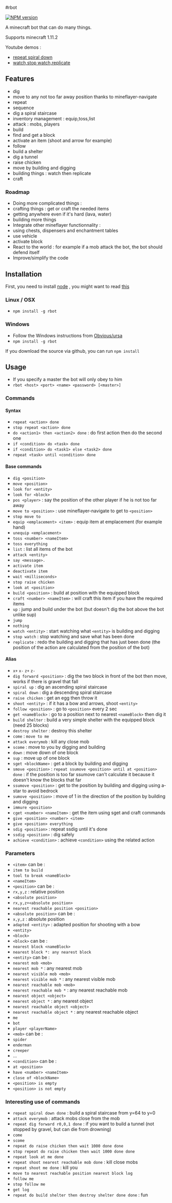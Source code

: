 #rbot

[![NPM version](https://badge.fury.io/js/rbot.png)](http://badge.fury.io/js/rbot)

A minecraft bot that can do many things.

Supports minecraft 1.11.2

Youtube demos :
 * [repeat spiral down](http://www.youtube.com/watch?v=UM1ZV5200S0)
 * [watch,stop watch,replicate](http://www.youtube.com/watch?v=0cQxg9uDnzA)

## Features
 * dig
 * move to any not too far away position thanks to mineflayer-navigate
 * repeat
 * sequence
 * dig a spiral staircase
 * inventory management : equip,toss,list
 * attack : mobs, players
 * build
 * find and get a block
 * activate an item (shoot and arrow for example)
 * follow 
 * build a shelter
 * dig a tunnel
 * raise chicken
 * move by building and digging
 * building things : watch then replicate
 * craft
 
### Roadmap

 * Doing more complicated things :
  * crafting things : get or craft the needed items
  * getting anywhere even if it's hard (lava, water)
  * building more things
 * Integrate other mineflayer functionnality : 
  * using chests, dispensers and enchantment tables
  * use vehicle
  * activate block
 * React to the world : for example if a mob attack the bot, the bot should defend itself
 * Improve/simplify the code

## Installation

First, you need to install [node](http://nodejs.org/) , you might want to read [this](https://github.com/joyent/node/wiki/Installing-Node.js-via-package-manager)

### Linux / OSX

 * `npm install -g rbot`
 
### Windows

 * Follow the Windows instructions from [Obvious/ursa](https://github.com/Obvious/ursa)
 * `npm install -g rbot`

If you download the source via github, you can run `npm install`


## Usage
 * If you specify a master the bot will only obey to him
 * `rbot <host> <port> <name> <password> [<master>]`


### Commands
#### Syntax
 * `repeat <action> done`
 * `stop repeat <action> done`
 * `do <action1> then <action2> done` : do first action then do the second one
 * `if <condition> do <task> done`
 * `if <condition> do <task1> else <task2> done`
 * `repeat <task> until <condition> done`


#### Base commands
 * `dig <position>`
 * `move <position>`
 * `look for <entity>`
 * `look for <block>`
 * `pos <player>` : say the position of the other player if he is not too far away
 * `move to <position>` : use mineflayer-navigate to get to `<position>`
 * `stop move to`
 * `equip <emplacement> <item>` : equip item at emplacement (for example hand)
 * `unequip <emplacement>`
 * `toss <number> <nameItem>`
 * `toss everything`
 * `list` : list all items of the bot
 * `attack <entity>`
 * `say <message>.`
 * `activate item`
 * `deactivate item`
 * `wait <milliseconds>`
 * `stop raise chicken`
 * `look at <position>`
 * `build <position>` : build at position with the equipped block
 * `craft <number> <nameItem>` : will craft this item if you have the required items
 * `up` : jump and build under the bot (but doesn't dig the bot above the bot unlike sup)
 * `jump`
 * `nothing`
 * `watch <entity>` : start watching what `<entity>` is building and digging
 * `stop watch` : stop watching and save what has been done
 * `replicate` : redo the building and digging that has just been done (the position of the action are calculated from the position of the bot)
 
 
#### Alias
 * `x+` `x-` `z+` `z-`
 * `dig forward <position>` : dig the two block in front of the bot then move, works if there is gravel that fall
 * `spiral up` : dig an ascending spiral staircase
 * `spiral down` : dig a descending spiral staircase
 * `raise chicken` : get an egg then throw it
 * `shoot <entity>` : if it has a bow and arrows, shoot `<entity>`
 * `follow <position>` : go to `<position>` every 2 sec
 * `get <nameBlock>` : go to a position next to nearest `<nameBlock>` then dig it
 * `build shelter` : build a very simple shelter with the equipped block (need 25 blocks)
 * `destroy shelter` : destroy this shelter
 * `come` : `move to me`
 * `attack everymob` : kill any close mob
 * `scome` : move to you by digging and building
 * `down` : move down of one block
 * `sup` : move up of one block
 * `sget <blockName>` : get a block by building and digging
 * `smove <position>` : `repeat ssumove <position> until at <position> done` : if the position is too far ssumove can't calculate it because it doesn't know the blocks that far
 * `ssumove <position>` : get to the position by building and digging using a-star to avoid bedrock
 * `sumove <position>` : move of 1 in the direction of the position by building and digging
 * `immure <position>`
 * `cget <number> <nameItem>` : get the item using sget and craft commands
 * `give <position> <number> <item>`
 * `give <position> everything`
 * `sdig <position>` : repeat ssdig until it's done
 * `ssdig <position>` : dig safely
 * `achieve <condition>` : achieve `<condition>` using the related action
 


### Parameters
 * `<item>` can be :
  * `item to build`
  * `tool to break <nameBlock>`
  * `<nameItem>`
 * `<position>` can be :
  * `rx,y,z` : relative position
  * `<absolute position>`
  * `rx,y,z+<absolute position>`
  * `nearest reachable position <position>`
 * `<absolute position>` can be :
  * `x,y,z` : absolute position
  * `adapted <entity>` : adapted position for shooting with a bow
  * `<entity>`
  * `<block>`
 * `<block>` can be :
  * `nearest block <nameBlock>`
  * `nearest block *: any nearest block`
 * `<entity>` can be :
  * `nearest mob <mob>`
  * `nearest mob *` : any nearest mob
  * `nearest visible mob <mob>`
  * `nearest visible mob *` : any nearest visible mob
  * `nearest reachable mob <mob>`
  * `nearest reachable mob *` : any nearest reachable mob
  * `nearest object <object>`
  * `nearest object *` : any nearest object
  * `nearest reachable object <object>`
  * `nearest reachable object *` : any nearest reachable object
  * `me`
  * `bot`
  * `player <playerName>`
 * `<mob>` can be :
  * `spider`
  * `enderman`
  * `creeper`
  * ...
 * `<condition>` can be :
  * `at <position>`
  * `have <number> <nameItem>`
  * `close of <blockName>`
  * `<position> is empty`
  * `<position> is not empty`

### Interesting use of commands
 * `repeat spiral down done` : build a spiral staircase from y=64 to y=0
 * `attack everymob` : attack mobs close from the mob
 * `repeat dig forward r0,0,1 done` : if you want to build a tunnel (not stopped by gravel, but can die from drowning)
 * `come`
 * `scome`
 * `repeat do raise chicken then wait 1000 done done`
 * `stop repeat do raise chicken then wait 1000 done done`
 * `repeat look at me done`
 * `repeat shoot nearest reachable mob done` : kill close mobs
 * `repeat shoot me done` : kill you
 * `move to nearest reachable position nearest block log`
 * `follow me`
 * `stop follow me`
 * `get log`
 * `repeat do build shelter then destroy shelter done done` : fun
